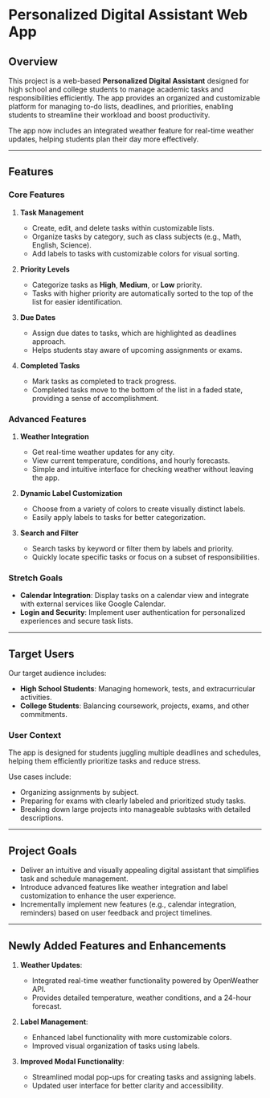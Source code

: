 # Personalized Digital Assistant Web App

## Overview
This project is a web-based **Personalized Digital Assistant** designed for high school and college students to manage academic tasks and responsibilities efficiently. The app provides an organized and customizable platform for managing to-do lists, deadlines, and priorities, enabling students to streamline their workload and boost productivity.

The app now includes an integrated weather feature for real-time weather updates, helping students plan their day more effectively.

---

## Features

### Core Features
1. **Task Management**
   - Create, edit, and delete tasks within customizable lists.
   - Organize tasks by category, such as class subjects (e.g., Math, English, Science).
   - Add labels to tasks with customizable colors for visual sorting.

2. **Priority Levels**
   - Categorize tasks as **High**, **Medium**, or **Low** priority.
   - Tasks with higher priority are automatically sorted to the top of the list for easier identification.

3. **Due Dates**
   - Assign due dates to tasks, which are highlighted as deadlines approach.
   - Helps students stay aware of upcoming assignments or exams.

4. **Completed Tasks**
   - Mark tasks as completed to track progress.
   - Completed tasks move to the bottom of the list in a faded state, providing a sense of accomplishment.

### Advanced Features
1. **Weather Integration**
   - Get real-time weather updates for any city.
   - View current temperature, conditions, and hourly forecasts.
   - Simple and intuitive interface for checking weather without leaving the app.

2. **Dynamic Label Customization**
   - Choose from a variety of colors to create visually distinct labels.
   - Easily apply labels to tasks for better categorization.

3. **Search and Filter**
   - Search tasks by keyword or filter them by labels and priority.
   - Quickly locate specific tasks or focus on a subset of responsibilities.

### Stretch Goals
- **Calendar Integration**: Display tasks on a calendar view and integrate with external services like Google Calendar.
- **Login and Security**: Implement user authentication for personalized experiences and secure task lists.

---

## Target Users
Our target audience includes:
- **High School Students**: Managing homework, tests, and extracurricular activities.
- **College Students**: Balancing coursework, projects, exams, and other commitments.

### User Context
The app is designed for students juggling multiple deadlines and schedules, helping them efficiently prioritize tasks and reduce stress.

Use cases include:
- Organizing assignments by subject.
- Preparing for exams with clearly labeled and prioritized study tasks.
- Breaking down large projects into manageable subtasks with detailed descriptions.

---

## Project Goals
- Deliver an intuitive and visually appealing digital assistant that simplifies task and schedule management.
- Introduce advanced features like weather integration and label customization to enhance the user experience.
- Incrementally implement new features (e.g., calendar integration, reminders) based on user feedback and project timelines.

---

## Newly Added Features and Enhancements
1. **Weather Updates**:
   - Integrated real-time weather functionality powered by OpenWeather API.
   - Provides detailed temperature, weather conditions, and a 24-hour forecast.

2. **Label Management**:
   - Enhanced label functionality with more customizable colors.
   - Improved visual organization of tasks using labels.

3. **Improved Modal Functionality**:
   - Streamlined modal pop-ups for creating tasks and assigning labels.
   - Updated user interface for better clarity and accessibility.
